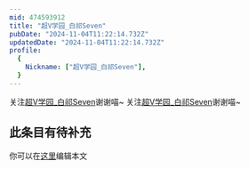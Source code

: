 ```yaml
---
mid: 474593912
title: "超V学园_白祁Seven"
pubDate: "2024-11-04T11:22:14.732Z"
updatedDate: "2024-11-04T11:22:14.732Z"
profile:
  {
    Nickname: ["超V学园_白祁Seven"],
  }
---
```


关注[超V学园_白祁Seven](https://space.bilibili.com/474593912)谢谢喵~ 关注[超V学园_白祁Seven](https://space.bilibili.com/474593912)谢谢喵~

## 此条目有待补充
你可以在[这里](https://github.com/Yuhanawa/VTuber.ICU/edit/master/src/content/v/超V学园_白祁Seven/index.md)编辑本文

